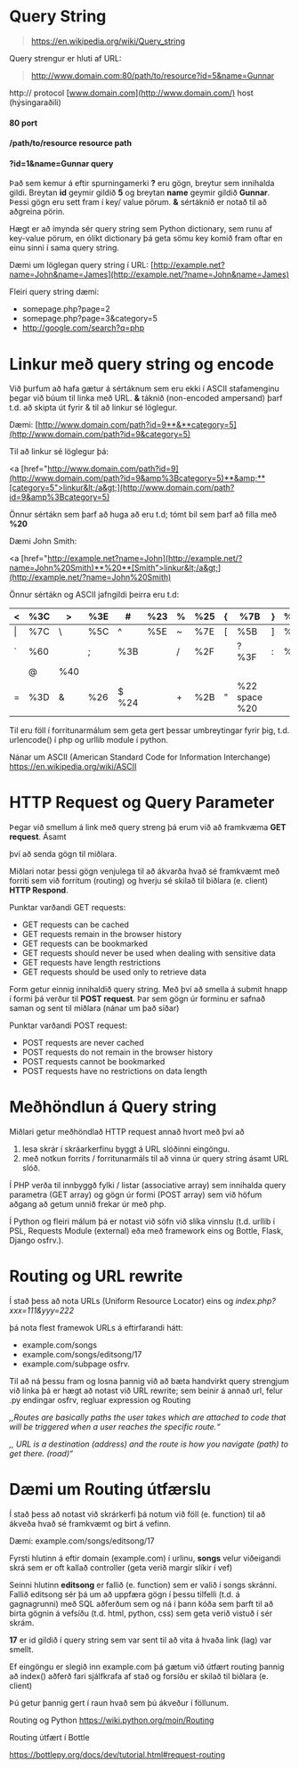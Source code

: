 # Query String

> https://en.wikipedia.org/wiki/Query_string

Query strengur er hluti af URL:

> http://www.domain.com:80/path/to/resource?id=5&name=Gunnar

http:// protocol [www.domain.com](http://www.domain.com/) host (hýsingaraðili)

#### 80 port

#### /path/to/resource resource path

#### ?id=1&name=Gunnar query

Það sem kemur á eftir spurningamerki **?** eru gögn, breytur sem innihalda gildi. Breytan **id** geymir gildið **5** og breytan **name** geymir gildið **Gunnar**. Þessi gögn eru sett fram í key/ value pörum. **&** sértáknið er notað til að aðgreina pörin.

Hægt er að ímynda sér query string sem Python dictionary, sem runu af key-value pörum, en ólíkt dictionary þá geta sömu key komið fram oftar en einu sinni í sama query string.

Dæmi um löglegan query string í URL: [http://example.net?name=John&name=James](http://example.net/?name=John&name=James)

Fleiri query string dæmi:

- somepage.php?page=2
- somepage.php?page=3&category=5
- <http://google.com/search?q=php>

# Linkur með query string og encode

Við þurfum að hafa gætur á sértáknum sem eru ekki í ASCII stafamenginu þegar við búum til linka með URL. **&** táknið (non-encoded ampersand) þarf t.d. að skipta út fyrir &amp; til að linkur sé löglegur.

Dæmi: [http://www.domain.com/path?id=9**&**category=5](http://www.domain.com/path?id=9&category=5)

Til að linkur sé löglegur þá:

<a [href="http://www.domain.com/path?id=9](http://www.domain.com/path?id=9&amp%3Bcategory=5)**&amp;**[category=5">linkur&lt;/a&gt;](http://www.domain.com/path?id=9&amp%3Bcategory=5)

Önnur sértákn sem þarf að huga að eru t.d; tómt bil sem þarf að filla með **%20**

Dæmi John Smith:

<a [href="http://example.net?name=John](http://example.net/?name=John%20Smith)**%20**[Smith">linkur&lt;/a&gt;](http://example.net/?name=John%20Smith)

Önnur sértákn og ASCII jafngildi þeirra eru t.d:

| <   | %3C | \>  | %3E | #   | %23 | %   | %25 | {   | %7B | }   | %7D |
| --- | --- | --- | --- | --- | --- | --- | --- | --- | --- | --- | --- |
| \|  | %7C | \\  | %5C | ^   | %5E | ~   | %7E | \[  | %5B | \]  | %5D |
| \`  | %60 |     | ;   | %3B |     | /   | %2F |     | ? %3F | :   | %3A |
|     | @   | %40 |     |     |     |     |     |     |     |     |     |
| \=  | %3D | &   | %26 | $ %24 |     | +   | %2B | "   | %22 space %20 |     |     |

Til eru föll í forritunarmálum sem geta gert þessar umbreytingar fyrir þig, t.d. urlencode() í php og urllib module í python.

Nánar um ASCII (American Standard Code for Information Interchange) <https://en.wikipedia.org/wiki/ASCII>

# HTTP Request og Query Parameter

Þegar við smellum á link með query streng þá erum við að framkvæma **GET request**. Ásamt

því að senda gögn til miðlara.

Miðlari notar þessi gögn venjulega til að ákvarða hvað sé framkvæmt með forriti sem við forritum (routing) og hverju sé skilað til biðlara (e. client) **HTTP Respond**.

Punktar varðandi GET requests:

- GET requests can be cached
- GET requests remain in the browser history
- GET requests can be bookmarked
- GET requests should never be used when dealing with sensitive data
- GET requests have length restrictions
- GET requests should be used only to retrieve data

Form getur einnig innihaldið query string. Með því að smella á submit hnapp í formi þá verður til **POST request**. Þar sem gögn úr forminu er safnað saman og sent til miðlara (nánar um það síðar)

Punktar varðandi POST request:

- POST requests are never cached
- POST requests do not remain in the browser history
- POST requests cannot be bookmarked
- POST requests have no restrictions on data length

# Meðhöndlun á Query string

Miðlari getur meðhöndlað HTTP request annað hvort með því að

1. lesa skrár í skráarkerfinu byggt á URL slóðinni eingöngu.
2. með notkun forrits / forritunarmáls til að vinna úr query string ásamt URL slóð.

Í PHP verða til innbyggð fylki / listar (associative array) sem innihalda query parametra (GET array) og gögn úr formi (POST array) sem við höfum aðgang að getum unnið frekar úr með php.

Í Python og fleiri málum þá er notast við söfn við slíka vinnslu (t.d. urllib í PSL, Requests Module (external) eða með framework eins og Bottle, Flask, Django osfrv.).

# Routing og URL rewrite

Í stað þess að nota URLs (Uniform Resource Locator) eins og _index.php?xxx=111&yyy=222_

þá nota flest framewok URLs á eftirfarandi hátt:

- example.com/songs
- example.com/songs/editsong/17
- example.com/subpage osfrv.

Til að ná þessu fram og losna þannig við að bæta handvirkt query strengjum við linka þá er hægt að notast við URL rewrite; sem beinir á annað url, felur .py endingar osfrv, regluar expression og Routing

_,,Routes are basically paths the user takes which are attached to code that will be triggered when a user reaches the specific route.“_

_,, URL is a destination (address) and the route is how you navigate (path) to get there. (road)“_

# Dæmi um Routing útfærslu

Í stað þess að notast við skrárkerfi þá notum við föll (e. function) til að ákveða hvað sé framkvæmt og birt á vefinn.

Dæmi: example.com/songs/editsong/17

Fyrsti hlutinn á eftir domain (example.com) í urlinu, **songs** velur viðeigandi skrá sem er oft kallað controller (geta verið margir slíkir í vef)

Seinni hlutinn **editsong** er fallið (e. function) sem er valið í songs skránni. Fallið editsong sér þá um að uppfæra gögn í þessu tilfelli (t.d. á gagnagrunni) með SQL aðferðum sem og ná í þann kóða sem þarft til að birta gögnin á vefsíðu (t.d. html, python, css) sem geta verið vistuð í sér skrám.

**17** er id gildið í query string sem var sent til að vita á hvaða link (lag) var smellt.

Ef eingöngu er slegið inn example.com þá gætum við útfært routing þannig að index() aðferð fari sjálfkrafa af stað og forsíðu er skilað til biðlara (e. client)

Þú getur þannig gert í raun hvað sem þú ákveður í föllunum.

Routing og Python <https://wiki.python.org/moin/Routing>

Routing útfært í Bottle

<https://bottlepy.org/docs/dev/tutorial.html#request-routing>
